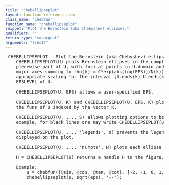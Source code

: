 ```yaml
---
title: "chebellipseplot"
layout: function-reference-item
class_name: "chebfun"
function_name: "chebellipseplot"
snippet: "Plot the Bernstein (aka Chebyshev) ellipses."
qualifiers: ""
return_type: "varargout"
arguments: "(rhs1)"
---
```


<pre class="help-text"> CHEBELLIPSEPLOT   Plot the Bernstein (aka Chebyshev) ellipses.
    CHEBELLIPSEPLOT(U) plots Bernstein ellipses in the complex plane for each
    piecewise part of U, with foci at points in U.domain and semi-minor and
    major axes summing to rho(k) = C*exp(abs(log(EPS))/N(k)), where C is the
    appropriate scaling for the interval [U.ends(k) U.ends(k+1)] and EPS is the
    EPSLEVEL of U.
 
    CHEBELLIPSEPLOT(U, EPS) allows a user-specified EPS.
 
    CHEBELLIPSEPLOT(U, K) and CHEBELLIPSEPLOT(U, EPS, K) plot ellipses for
    the funs of U indexed by the vector K.
 
    CHEBELLIPSEPLOT(U, ..., S) allows plotting options to be passed. For
    example, for black lines one may write CHEBELLIPSEPLOT(U, 'k-').
 
    CHEBELLIPSEPLOT(U, ..., 'legends', 0) prevents the legends being
    displayed on the plot.
 
    CHEBELLIPSEPLOT(U, ..., 'numpts', N) plots each ellipse using N points.
 
    H = CHEBELLIPSEPLOT(U) returns a handle H to the figure.
 
    Example:
        u = chebfun({@sin, @cos, @tan, @cot}, [-2, -1, 0, 1, 2]);
        chebellipseplot(u, sqrt(eps), '--');
</pre>